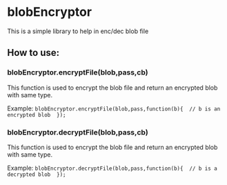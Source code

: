 # blobEncryptor
This is a simple library to help in enc/dec blob file
## How to use:

### blobEncryptor.encryptFile(blob,pass,cb)

This function is used to encrypt the blob file and return an encrypted blob with same type.

Example:
`
  blobEncryptor.encryptFile(blob,pass,function(b){ 
    // b is an encrypted blob 
  });
`
### blobEncryptor.decryptFile(blob,pass,cb)

This function is used to encrypt the blob file and return an encrypted blob with same type. 

Example:
`
  blobEncryptor.decryptFile(blob,pass,function(b){ 
    // b is a decrypted blob 
  });
`
